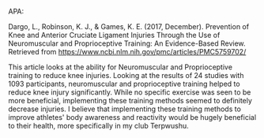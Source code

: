 APA:

Dargo, L., Robinson, K. J., & Games, K. E. (2017, December).  Prevention of Knee and Anterior Cruciate Ligament Injuries Through the  Use of Neuromuscular and Proprioceptive Training: An Evidence-Based  Review. Retrieved from  https://www.ncbi.nlm.nih.gov/pmc/articles/PMC5759702/



This article looks at the ability for Neuromuscular and Proprioceptive training to reduce knee injuries. Looking at the results of 24 studies with 1093 participants, neuromuscular and proprioceptive training helped to reduce knee injury significantly. While no specific exercise was seen to be more beneficial, implementing these training methods seemed to definitely decrease injuries. I believe that implementing these training methods to improve athletes' body awareness and reactivity would be hugely beneficial to their health, more specifically in my club Terpwushu.

